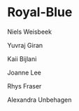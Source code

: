 # Royal-Blue

Niels Weisbeek

Yuvraj Giran

Kaii Bijlani

Joanne Lee

Rhys Fraser

Alexandra Unbehagen